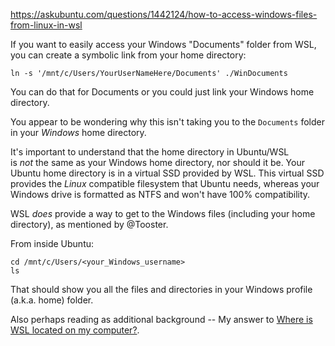 https://askubuntu.com/questions/1442124/how-to-access-windows-files-from-linux-in-wsl

If you want to easily access your Windows "Documents" folder from WSL, you can create a symbolic link from your home directory:

```
ln -s '/mnt/c/Users/YourUserNameHere/Documents' ./WinDocuments
```

You can do that for Documents or you could just link your Windows home directory.

You appear to be wondering why this isn't taking you to the `Documents` folder in your _Windows_ home directory.

It's important to understand that the home directory in Ubuntu/WSL is _not_ the same as your Windows home directory, nor should it be. Your Ubuntu home directory is in a virtual SSD provided by WSL. This virtual SSD provides the _Linux_ compatible filesystem that Ubuntu needs, whereas your Windows drive is formatted as NTFS and won't have 100% compatibility.

WSL _does_ provide a way to get to the Windows files (including your home directory), as mentioned by @Tooster.

From inside Ubuntu:

```
cd /mnt/c/Users/<your_Windows_username>
ls
```

That should show you all the files and directories in your Windows profile (a.k.a. home) folder.

Also perhaps reading as additional background -- My answer to [Where is WSL located on my computer?](https://askubuntu.com/q/1380253/1165986).